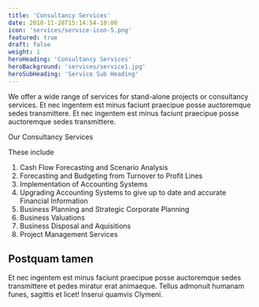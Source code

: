 ```yaml
---
title: 'Consultancy Services'
date: 2018-11-28T15:14:54-10:00
icon: 'services/service-icon-5.png'
featured: true
draft: false
weight: 1
heroHeading: 'Consultancy Services'
heroBackground: 'services/service1.jpg'
heroSubHeading: 'Service Sub Heading'
---
```


We offer a wide range of services for stand-alone projects or consultancy services. 
Et nec ingentem est minus faciunt praecipue posse auctoremque sedes transmittere.
Et nec ingentem est minus faciunt praecipue posse auctoremque sedes transmittere.

Our Consultancy Services 

These include 

1. Cash Flow Forecasting and Scenario Analysis
2. Forecasting and Budgeting from Turnover to Profit Lines
3. Implementation of Accounting Systems
4. Upgrading Accounting Systems to give up to date and accurate Financial Information
5. Business Planning and Strategic Corporate Planning
6. Business Valuations
7. Business Disposal and Aquisitions
8. Project Management Services

## Postquam tamen

Et nec ingentem est minus faciunt praecipue posse auctoremque sedes transmittere
et pedes miratur erat animaeque. Tellus admonuit humanam funes, sagittis et
licet! Inserui quamvis Clymeni.
